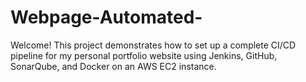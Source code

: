 # Webpage-Automated-
Welcome! This project demonstrates how to set up a complete CI/CD pipeline for my personal portfolio website using Jenkins, GitHub, SonarQube, and Docker on an AWS EC2 instance.
